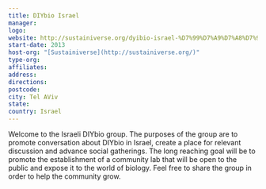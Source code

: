 ```yaml
---
title: DIYbio Israel
manager: 
logo: 
website: http://sustainiverse.org/dyibio-israel-%D7%99%D7%A9%D7%A8%D7%90%D7%9C/
start-date: 2013
host-org: "[Sustainiverse](http://sustainiverse.org/)"
type-org: 
affiliates: 
address: 
directions: 
postcode: 
city: Tel AViv
state: 
country: Israel
---
```


Welcome to the Israeli DIYbio group. The purposes of the group are to promote conversation about DIYbio in Israel, create a place for relevant discussion and advance social gatherings. The long reaching goal will be to promote the establishment of a community lab that will be open to the public and expose it to the world of biology.
Feel free to share the group in order to help the community grow.
